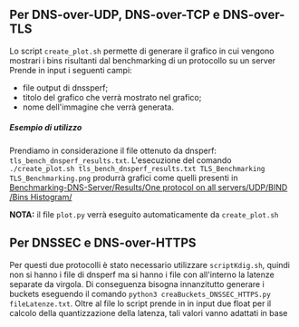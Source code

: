 ## Per DNS-over-UDP, DNS-over-TCP e DNS-over-TLS
Lo script `create_plot.sh` permette di generare il grafico in cui vengono mostrari i bins risultanti dal benchmarking di un protocollo su un server
Prende in input i seguenti campi:
- file output di dnssperf;
- titolo del grafico che verrà mostrato nel grafico;
- nome dell'immagine che verrà generata.

##### Esempio di utilizzo
Prendiamo in considerazione il file ottenuto da dnsperf: `tls_bench_dnsperf_results.txt`.
L'esecuzione del comando `./create_plot.sh tls_bench_dnsperf_results.txt TLS_Benchmarking TLS_Benchmarking.png` produrrà grafici come quelli presenti in [Benchmarking-DNS-Server/Results/One protocol on all servers/UDP/BIND
/Bins Histogram/](https://github.com/mtolkien/Benchmarking-DNS-Server/tree/main/Results/One%20protocol%20on%20all%20servers/UDP/BIND/Bins%20Histogram)

**NOTA:** il file `plot.py` verrà eseguito automaticamente da `create_plot.sh`

## Per DNSSEC e DNS-over-HTTPS
Per questi due protocolli è stato necessario utilizzare `scriptKdig.sh`, quindi non si hanno i file di dnsperf ma si hanno i file con all'interno la latenze separate da virgola. Di conseguenza bisogna innanzitutto generare i buckets eseguendo il comando `python3 creaBuckets_DNSSEC_HTTPS.py fileLatenze.txt`. Oltre al file lo script prende in in input due float per il calcolo della quantizzazione della latenza, tali valori vanno adattati in base 

